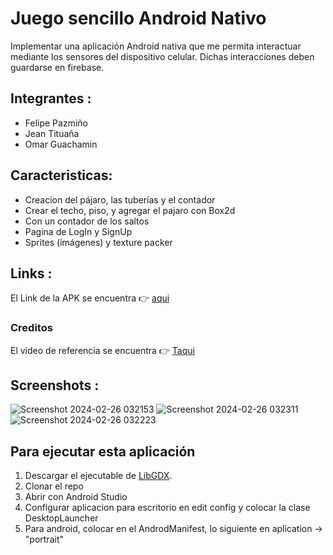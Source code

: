 # Juego sencillo Android Nativo

Implementar una aplicación Android nativa que me permita interactuar mediante los sensores del dispositivo celular. Dichas interacciones deben guardarse en firebase.<br>

## Integrantes :

<ul>
<li>Felipe Pazmiño</li>
<li>Jean Tituaña</li>
<li>Omar Guachamin</li>
</ul>

## Caracteristicas:

<ul>
<li>Creacion del pájaro, las tuberías y el contador</li>
<li>Crear el techo, piso, y agregar el pajaro con Box2d</li>
<li>Con un contador de los saltos</li>
<li>Pagina de LogIn y SignUp</li>
<li>Sprites (imágenes) y texture packer</li>

</ul>

## Links :

El Link de la APK se encuentra 👉 <a href="https://drive.google.com/file/d/1zdJmLNoYc2M1MknEZRIMwWR7wxFsDuA5/view?usp=drive_link">aqui</a>

### Creditos
El video de referencia se encuentra 👉 <a href="https://youtu.be/N8PnhYDs2-M?si=YgB8r-rwY01CdVDp">Taqui</a>

## Screenshots :

![Screenshot 2024-02-26 032153](https://github.com/Feliandres/Juego_nativo_android/assets/74752987/4f638189-86b6-4354-b786-6ddaf09efba7)
![Screenshot 2024-02-26 032311](https://github.com/Feliandres/Juego_nativo_android/assets/74752987/8d34bb70-9d98-43af-b896-cf465b8e2253)
![Screenshot 2024-02-26 032223](https://github.com/Feliandres/Juego_nativo_android/assets/74752987/385ea657-3cef-4ec8-b880-4125a3ba6fcd)

## Para ejecutar esta aplicación

<ol>
<li>Descargar el ejecutable de <a href ="https://libgdx.com/">LibGDX</a>.</li>
<li>Clonar el repo</li>
<li>Abrir con Android Studio</b></li>
<li>Configurar aplicacion para escritorio en edit config y colocar la clase DesktopLauncher</b></li>
<li>Para android, colocar en el AndrodManifest, lo siguiente en aplication -> "portrait"</b></li>

</ol>

